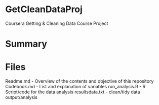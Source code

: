 # GetCleanDataProj
  Coursera Getting &amp; Cleaning Data Course Project

# Summary

# Files
Readme.md - Overview of the contents and objective of this repository
Codebook.md - List and explanation of variables
run_analysis.R - R Script/code for the data analysis
resultsdata.txt - clean/tidy data output/analysis
